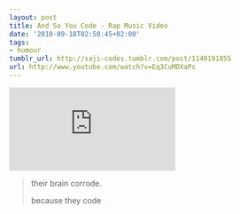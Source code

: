 ```yaml
---
layout: post
title: And So You Code - Rap Music Video
date: '2010-09-18T02:50:45+02:00'
tags:
- humour
tumblr_url: http://saji-codes.tumblr.com/post/1140191855
url: http://www.youtube.com/watch?v=Eq3CuMDXaPs
---
```

<div class='embed-container'>
  <iframe src='http://www.youtube.com/embed/Eq3CuMDXaPs' frameborder='0' allowfullscreen></iframe>
</div>

> their brain corrode.
>
> because they code
